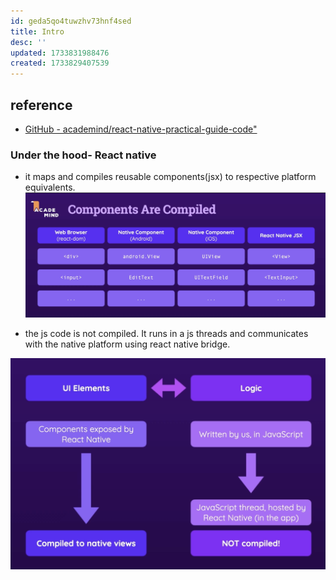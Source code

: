 ```yaml
---
id: geda5qo4tuwzhv73hnf4sed
title: Intro
desc: ''
updated: 1733831988476
created: 1733829407539
---
```


## reference

- [GitHub - academind/react-native-practical-guide-code"](https://github.com/academind/react-native-practical-guide-code)

### Under the hood- React native
- it maps and compiles reusable components(jsx) to respective platform equivalents.
![](/assets/images/2024-12-10-16-50-53.png)

- the js code is not compiled. It runs in a js threads and communicates with the native platform using react native bridge.

![](/assets/images/2024-12-10-16-54-49.png)